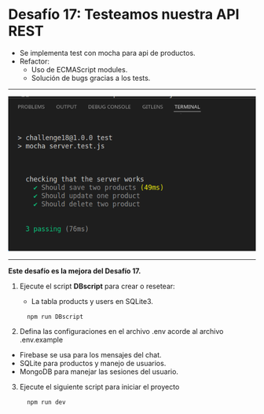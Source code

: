 # Desafío 17: Testeamos nuestra API REST

- Se implementa test con mocha para api de productos.
- Refactor:
  - Uso de ECMAScript modules.
  - Solución de bugs gracias a los tests.

---
![Captura](./public/captura.png)

---

**Este desafío es la mejora del Desafío 17.**

1. Ejecute el script **DBscript** para crear o resetear:

   - La tabla products y users en SQLite3.

   ```
     npm run DBscript
   ```

2. Defina las configuraciones en el archivo .env acorde al archivo .env.example

- Firebase se usa para los mensajes del chat.
- SQLite para productos y manejo de usuarios.
- MongoDB para manejar las sesiones del usuario.

3. Ejecute el siguiente script para iniciar el proyecto

   ```
     npm run dev
   ```
